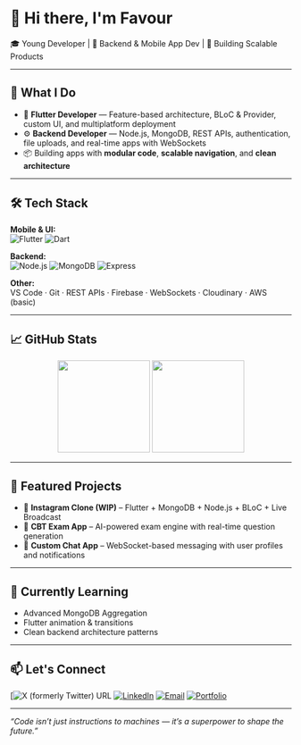 # 👋 Hi there, I'm Favour

🎓 Young Developer | 🧠 Backend & Mobile App Dev | 🚀 Building Scalable Products

---

## 💼 What I Do

- 🔧 **Flutter Developer** — Feature-based architecture, BLoC & Provider, custom UI, and multiplatform deployment
- ⚙️ **Backend Developer** — Node.js, MongoDB, REST APIs, authentication, file uploads, and real-time apps with WebSockets
- 📦 Building apps with **modular code**, **scalable navigation**, and **clean architecture**

---

## 🛠 Tech Stack

**Mobile & UI:**  
![Flutter](https://img.shields.io/badge/Flutter-02569B?style=flat&logo=flutter&logoColor=white)
![Dart](https://img.shields.io/badge/Dart-0175C2?style=flat&logo=dart&logoColor=white)

**Backend:**  
![Node.js](https://img.shields.io/badge/Node.js-339933?style=flat&logo=nodedotjs&logoColor=white)
![MongoDB](https://img.shields.io/badge/MongoDB-47A248?style=flat&logo=mongodb&logoColor=white)
![Express](https://img.shields.io/badge/Express.js-000000?style=flat&logo=express&logoColor=white)

**Other:**  
VS Code · Git · REST APIs · Firebase · WebSockets · Cloudinary · AWS (basic)

---

## 📈 GitHub Stats

<p align="center">
  <img src="https://github-readme-stats.vercel.app/api?username=favourthemaster&show_icons=true&theme=radical" height="165" />
  <img src="https://github-readme-stats.vercel.app/api/top-langs/?username=favourthemaster&layout=compact&theme=radical" height="165" />
</p>

---

## 📂 Featured Projects

- 🔹 **Instagram Clone (WIP)** – Flutter + MongoDB + Node.js + BLoC + Live Broadcast
- 🔹 **CBT Exam App** – AI-powered exam engine with real-time question generation
- 🔹 **Custom Chat App** – WebSocket-based messaging with user profiles and notifications

---

## 🌱 Currently Learning

- Advanced MongoDB Aggregation
- Flutter animation & transitions
- Clean backend architecture patterns

---

## 📫 Let's Connect

[![X (formerly Twitter) URL](https://img.shields.io/twitter/url?url=https%3A%2F%2Fx.com%2Ffavour_dmaster%3Ft%3DtNVDYG9WZ00B6Gzg0WhZ4g%26s%3D08)
[![LinkedIn](https://img.shields.io/badge/LinkedIn-0A66C2?style=flat&logo=linkedin&logoColor=white)](https://linkedin.com/in/favour-nwachukwu-972b3633a)
[![Email](https://img.shields.io/badge/Gmail-D14836?style=flat&logo=gmail&logoColor=white)](mailto:nwachukwufavs@gmail.com)
[![Portfolio](https://img.shields.io/badge/Portfolio-000?style=flat&logo=vercel&logoColor=white)](https://your-portfolio.com)

---

_“Code isn’t just instructions to machines — it’s a superpower to shape the future.”_
